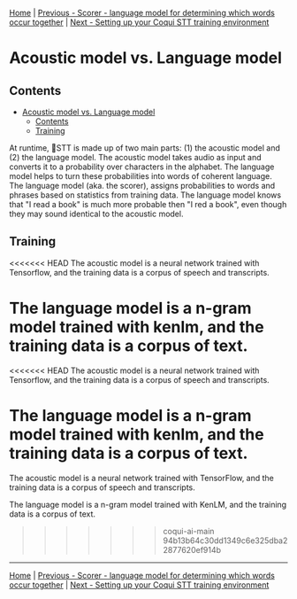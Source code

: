 [Home](README.md) | [Previous - Scorer - language model for determining which words occur together](SCORER.md) | [Next - Setting up your Coqui STT training environment](ENVIRONMENT.md)

# Acoustic model vs. Language model

## Contents

- [Acoustic model vs. Language model](#acoustic-model-vs-language-model)
  * [Contents](#contents)
  * [Training](#training)

At runtime, 🐸STT is made up of two main parts: (1) the acoustic model and (2) the language model. The acoustic model takes audio as input and converts it to a probability over characters in the alphabet. The language model helps to turn these probabilities into words of coherent language. The language model (aka. the scorer), assigns probabilities to words and phrases based on statistics from training data. The language model knows that "I read a book" is much more probable then "I red a book", even though they may sound identical to the acoustic model.

## Training

<<<<<<< HEAD
The acoustic model is a neural network trained with Tensorflow, and the training data is a corpus of speech and transcripts.

The language model is a n-gram model trained with kenlm, and the training data is a corpus of text.
=======
<<<<<<< HEAD
The acoustic model is a neural network trained with Tensorflow, and the training data is a corpus of speech and transcripts.

The language model is a n-gram model trained with kenlm, and the training data is a corpus of text.
=======
The acoustic model is a neural network trained with TensorFlow, and the training data is a corpus of speech and transcripts.

The language model is a n-gram model trained with KenLM, and the training data is a corpus of text.
>>>>>>> coqui-ai-main
>>>>>>> 94b13b64c30dd1349c6e325dba22877620ef914b

---

[Home](README.md) | [Previous - Scorer - language model for determining which words occur together](SCORER.md) | [Next - Setting up your Coqui STT training environment](ENVIRONMENT.md)
